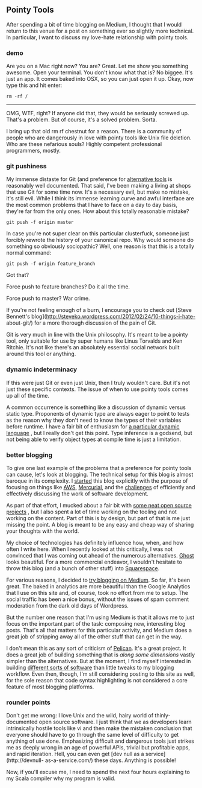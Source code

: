 ##  Pointy Tools

After spending a bit of time blogging on Medium, I thought that I would return
to this venue for a post on something ever so slightly more technical. In
particular, I want to discuss my love-hate relationship with pointy tools.

### demo

Are you on a Mac right now? You are? Great. Let me show you something awesome.
Open your terminal. You don't know what that is? No biggee. It's just an app.
It comes baked into OSX, so you can just open it up. Okay, now type this and
hit enter:



    rm -rf /


* * *

OMG, WTF, right? If anyone did that, they would be seriously screwed up.
That's a problem. But of course, it's a solved problem. Sorta.

I bring up that old rm rf chestnut for a reason. There is a community of
people who are dangerously in love with pointy tools like Unix file deletion.
Who are these nefarious souls? Highly competent professional programmers,
mostly.

### git pushiness

My immense distaste for Git (and preference for [alternative
tools](http://toromon.com/tag/mercurial.html) is reasonably well documented.
That said, I've been making a living at shops that use Git for some time now.
It's a necessary evil, but make no mistake, it's still evil. While I think its
immense learning curve and awful interface are the most common problems that I
have to face on a day to day basis, they're far from the only ones. How about
this totally reasonable mistake?



    git push -f origin master


In case you're not super clear on this particular clusterfuck, someone just
forcibly rewrote the history of your canonical repo. Why would someone do
something so obviously sociopathic? Well, one reason is that this is a totally
normal command:



    git push -f origin feature_branch


Got that?

Force push to feature branches? Do it all the time.

Force push to master? War crime.

If you're not feeling enough of a burn, I encourage you to check out [Steve
Bennett's blog](http://steveko.wordpress.com/2012/02/24/10-things-i-hate-
about-git/) for a more thorough discussion of the pain of Git.

Git is very much in line with the Unix philosophy. It's meant to be a pointy
tool, only suitable for use by super humans like Linus Torvalds and Ken
Ritchie. It's not like there's an absolutely essential social network built
around this tool or anything.

### dynamic indeterminacy

If this were just Git or even just Unix, then I truly wouldn't care. But it's
not just these specific contexts. The issue of when to use pointy tools comes
up all of the time.

A common occurrence is something like a discussion of dynamic versus static
type. Proponents of dynamic type are always eager to point to tests as the
reason why they don't need to know the types of their variables before
runtime. I have a fair bit of enthusiasm for [a particular dynamic
language](http://toromon.com/tag/python.html) , but I really don't get this
point. Type inference is a godsend, but not being able to verify object types
at compile time is just a limitation.

### better blogging

To give one last example of the problems that a preference for pointy tools
can cause, let's look at blogging. The technical setup for this blog is almost
baroque in its complexity. I [started](http://toromon.com/a-first-effort.html)
this blog explicitly with the purpose of focusing on things like
[AWS](http://toromon.com/tag/aws.html),
[Mercurial](http://toromon.com/tag/mercurial.html), and the
[challenges](http://toromon.com/tag/git.html) of efficiently and effectively
discussing the work of software development.

As part of that effort, I mucked about a fair bit with [some neat open source
projects](http://toromon.com/tag/pelican.html) , but I also spent a lot of
time working on the tooling and not working on the content. Part of this is by
design, but part of that is me just missing the point. A blog is meant to be
any easy and cheap way of sharing your thoughts with the world.

My choice of technologies has definitely influence how, when, and how often I
write here. When I recently looked at this critically, I was not convinced
that I was coming out ahead of the numerous alternatives.
[Ghost](https://ghost.org/) looks beautiful. For a more commercial endeavor, I
wouldn't hesitate to throw this blog (and a bunch of other stuff) into
[Squarespace](http://www.squarespace.com/).

For various reasons, I decided to [try blogging on
Medium](https://medium.com/@jeffksmithjr). So far, it's been great. The baked
in analytics are more beautiful than the Google Analytics that I use on this
site and, of course, took no effort from me to setup. The social traffic has
been a nice bonus, without the issues of spam comment moderation from the dark
old days of Wordpress.

But the number one reason that I'm using Medium is that it allows me to just
focus on the important part of the task: composing new, interesting blog
posts. That's all that matters for this particular activity, and Medium does a
great job of stripping away all of the other stuff that can get in the way.

I don't mean this as any sort of criticism of
[Pelican](http://docs.getpelican.com/en/3.2/). It's a great project. It does a
great job of building something that is _along some dimensions_ vastly simpler
than the alternatives. But at the moment, I find myself interested in building
[different sorts of software](https://medium.com/@jeffksmithjr/40bf118a2845)
than little tweaks to my blogging workflow. Even then, though, I'm still
considering posting to this site as well, for the sole reason that code syntax
highlighting is not considered a core feature of most blogging platforms.

### rounder points

Don't get me wrong: I love Unix and the wild, hairy world of thinly-documented
open source software. I just think that we as developers learn intrinsically
hostile tools like vi and then make the mistaken conclusion that everyone
should have to go through the same level of difficulty to get anything of use
done. Emphasizing difficult and dangerous tools just strikes me as deeply
wrong in an age of powerful APIs, trivial but profitable apps, and rapid
iteration. Hell, you can even get [dev null as a service](http://devnull-
as-a-service.com/) these days. Anything is possible!

Now, if you'll excuse me, I need to spend the next four hours explaining to my
Scala compiler why my program is valid.
